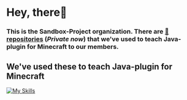 # Hey, there:wave:
### This is the Sandbox-Project organization. There are [:open_book:repositories](https://github.com/orgs/NITIC-Sandbox/repositories) (*Private now*) that we've used to teach Java-plugin for Minecraft to our members. <!--Also, the members-created plugin is in it.-->

## We've used these to teach Java-plugin for Minecraft
[![My Skills](https://skillicons.dev/icons?i=github,git,idea,vscode,stackoverflow,maven,java,kotlin,py,md)](https://skillicons.dev)
